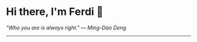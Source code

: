 <h1>Hi there, I'm Ferdi 👋</h1>

<p><em>
  "Who you are is always right." — Ming-Dao Deng
</em></p>

---
